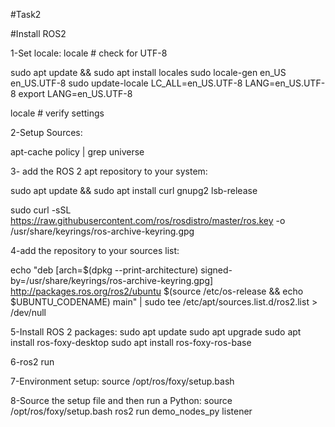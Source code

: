 #Task2

#Install ROS2

1-Set locale:
locale  # check for UTF-8

sudo apt update && sudo apt install locales
sudo locale-gen en_US en_US.UTF-8
sudo update-locale LC_ALL=en_US.UTF-8 LANG=en_US.UTF-8
export LANG=en_US.UTF-8

locale  # verify settings

2-Setup Sources:

apt-cache policy | grep universe

3- add the ROS 2 apt repository to your system:

sudo apt update && sudo apt install curl gnupg2 lsb-release

sudo curl -sSL https://raw.githubusercontent.com/ros/rosdistro/master/ros.key  -o /usr/share/keyrings/ros-archive-keyring.gpg

4-add the repository to your sources list:

echo "deb [arch=$(dpkg --print-architecture) signed-by=/usr/share/keyrings/ros-archive-keyring.gpg] http://packages.ros.org/ros2/ubuntu $(source /etc/os-release && echo $UBUNTU_CODENAME) main" | sudo tee /etc/apt/sources.list.d/ros2.list > /dev/null

5-Install ROS 2 packages:
sudo apt update
sudo apt upgrade
sudo apt install ros-foxy-desktop
sudo apt install ros-foxy-ros-base

6-ros2 run 

7-Environment setup:
source /opt/ros/foxy/setup.bash

8-Source the setup file and then run a Python:
source /opt/ros/foxy/setup.bash
ros2 run demo_nodes_py listener
